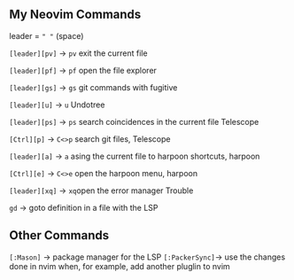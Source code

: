 ## My Neovim Commands

leader = `" "` (space) 

`[leader][pv]` -> `pv` exit the current file

`[leader][pf]` -> `pf` open the file explorer

`[leader][gs]` -> `gs` git commands with fugitive

`[leader][u]`  -> `u` Undotree

`[leader][ps]` -> `ps` search coincidences in the current file Telescope

`[Ctrl][p]`    -> `C<>p` search git files, Telescope

`[leader][a]`  -> `a` asing the current file to harpoon shortcuts, harpoon

`[Ctrl][e]`    -> `C<>e` open the harpoon menu, harpoon

`[leader][xq]` -> `xq`open the error manager Trouble

`gd`           -> goto definition in a file with the LSP


## Other Commands

`[:Mason]`     -> package manager for the LSP
`[:PackerSync]`-> use the changes done in nvim when, for example, add another pluglin to nvim
